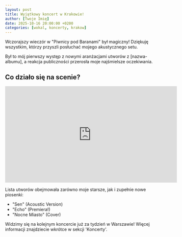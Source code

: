 ```yaml
---
layout: post
title: Wyjątkowy koncert w Krakowie!
author: [Twoje Imię]
date: 2025-10-16 20:00:00 +0200
categories: [wokal, koncerty, krakow]
---
```


Wczorajszy wieczór w "Piwnicy pod Baranami" był magiczny! Dziękuję wszystkim, którzy przyszli posłuchać mojego akustycznego setu.

Był to mój pierwszy występ z nowymi aranżacjami utworów z [nazwa-albumu], a reakcja publiczności przerosła moje najśmielsze oczekiwania.

## Co działo się na scenie?

<iframe width="560" height="315" src="https://www.youtube.com/embed/MpH7TS3JgI8?si=0GwOJ2sa3pELz5Jo&amp;start=275" title="YouTube video player" frameborder="0" allow="accelerometer; autoplay; clipboard-write; encrypted-media; gyroscope; picture-in-picture; web-share" referrerpolicy="strict-origin-when-cross-origin" allowfullscreen></iframe>

Lista utworów obejmowała zarówno moje starsze, jak i zupełnie nowe piosenki:
* "Sen" (Acoustic Version)
* "Echo" (Premiera!)
* "Nocne Miasto" (Cover)

Widzimy się na kolejnym koncercie już za tydzień w Warszawie! Więcej informacji znajdziecie wkrótce w sekcji 'Koncerty'.
